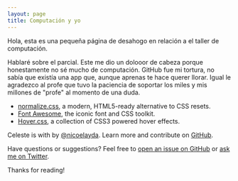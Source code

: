 ```yaml
---
layout: page
title: Computación y yo
---
```


<p class="message">
  Hola, esta es una pequeña página de desahogo en relación a el taller de computación.
</p>

Hablaré sobre el parcial. Este me dio un dolooor de cabeza porque honestamente no sé mucho de computación. GitHub fue mi tortura, no sabía que existía una app que, aunque aprenas te hace querer llorar.
Igual le agradezco al profe que tuvo la paciencia de soportar los miles y mis millones de "profe" al momento de una duda. 



* [normalize.css](http://necolas.github.io/normalize.css/), a modern, HTML5-ready alternative to CSS resets.
* [Font Awesome](https://fontawesome.com/v4.7.0/), the iconic font and CSS toolkit.
* [Hover.css](http://ianlunn.github.io/Hover/), a collection of CSS3 powered hover effects.

Celeste is <i class="fa fa-code"></i> with <i class="fa fa-heart"></i> by [@nicoelayda](https://github.com/nicoelayda). Learn more and contribute on [GitHub](https://github.com/nicoelayda/celeste).

Have questions or suggestions? Feel free to [open an issue on GitHub](https://github.com/nicoelayda/celeste/issues/new) or [ask me on Twitter](https://twitter.com/nicoelayda).

Thanks for reading!
